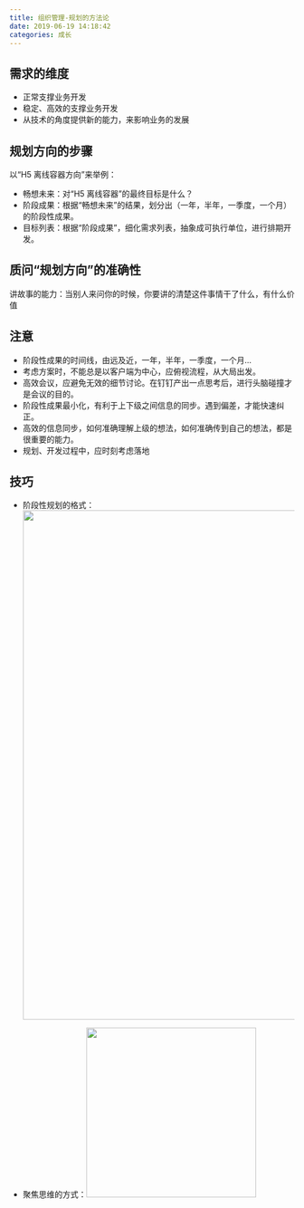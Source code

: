 ```yaml
---
title: 组织管理-规划的方法论
date: 2019-06-19 14:18:42
categories: 成长
---
```


## 需求的维度

- 正常支撑业务开发
- 稳定、高效的支撑业务开发
- 从技术的角度提供新的能力，来影响业务的发展

## 规划方向的步骤

以“H5 离线容器方向”来举例：

- 畅想未来：对“H5 离线容器”的最终目标是什么？
- 阶段成果：根据“畅想未来”的结果，划分出（一年，半年，一季度，一个月）的阶段性成果。
- 目标列表：根据“阶段成果”，细化需求列表，抽象成可执行单位，进行排期开发。

## 质问“规划方向”的准确性

讲故事的能力：当别人来问你的时候，你要讲的清楚这件事情干了什么，有什么价值

## 注意

- 阶段性成果的时间线，由远及近，一年，半年，一季度，一个月...
- 考虑方案时，不能总是以客户端为中心，应俯视流程，从大局出发。
- 高效会议，应避免无效的细节讨论。在钉钉产出一点思考后，进行头脑碰撞才是会议的目的。
- 阶段性成果最小化，有利于上下级之间信息的同步。遇到偏差，才能快速纠正。
- 高效的信息同步，如何准确理解上级的想法，如何准确传到自己的想法，都是很重要的能力。
- 规划、开发过程中，应时刻考虑落地

## 技巧

- 阶段性规划的格式：<img width="900" src="/image/grow_result.png">

- 聚焦思维的方式：<img width="300" src="/image/grow_xmind.png">

